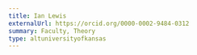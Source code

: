 ```yaml
---
title: Ian Lewis
externalUrl: https://orcid.org/0000-0002-9484-0312
summary: Faculty, Theory
type: altuniversityofkansas
---
```

